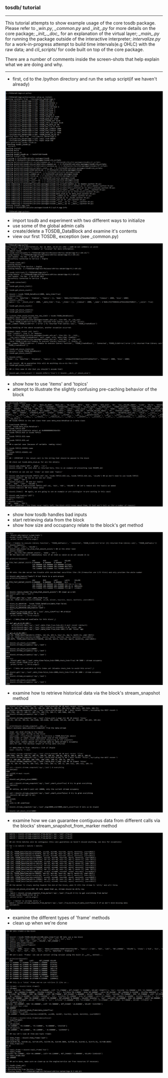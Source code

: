 ### tosdb/ tutorial 
---

This tutorial attempts to show example usage of the core tosdb package. Please refer to *\_win.py*, *\_common.py* and *\__init__.py* for more details on the core package; *\__init__.\__doc__* for an explanation of the virtual layer; *\__main__.py* for running the package outside of the interactive interpreter; *intervalize.py* for a work-in-progress attempt to build time intervals(e.g OHLC) with the raw data; and *cli_scripts/* for code built on top of the core package.

There are a number of comments inside the screen-shots that help explain what we are doing and why.

---

- first, cd to the /python directory and run the setup script(if we haven't already)

![](./../res/tosdb_tutorial_1.png)

- import tosdb and experiment with two different ways to initialize
- use some of the global admin calls
- create/delete a TOSDB_DataBlock and examine it's contents
- view our first TOSDB_ exception (see _common.py) 

![](./../res/tosdb_tutorial_2.png)

- show how to use 'items' and 'topics' 
- attempt to illustrate the slightly confusing pre-caching behavior of the block

![](./../res/tosdb_tutorial_3.png)

- show how tosdb handles bad inputs
- start retrieving data from the block
- show how size and occupancy relate to the block's get method

![](./../res/tosdb_tutorial_4.png)

- examine how to retrieve historical data via the block's stream_snapshot method

![](./../res/tosdb_tutorial_5.png)

- examine how we can guarantee contiguous data from different calls via the blocks' stream_snapshot_from_marker method

![](./../res/tosdb_tutorial_6.png)

- examine the different types of 'frame' methods 
- clean up when we're done

![](./../res/tosdb_tutorial_7.png)

